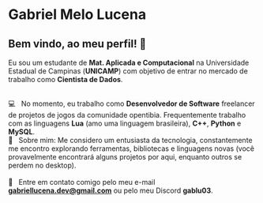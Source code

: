 # Gabriel Melo Lucena

## Bem vindo, ao meu perfil! 👋
Eu sou um estudante de **Mat. Aplicada e Computacional** na Universidade Estadual de Campinas (**UNICAMP**) com objetivo de entrar no mercado de trabalho como **Cientista de Dados**. 

 <br/> :computer: &nbsp; No momento, eu trabalho como **Desenvolvedor de Software** freelancer de projetos de jogos da comunidade opentibia. Frequentemente trabalho com as linguagens **Lua** (amo uma linguagem brasileira), **C++**, **Python** e **MySQL**.  
 💬  &nbsp; Sobre mim: Me considero um entusiasta da tecnologia, constantemente me encontro explorando ferramentas, bibliotecas e linguagens novas (você provavelmente encontrará alguns projetos por aqui, enquanto outros se perdem no desktop).
 <br/>  <br/> :email: &nbsp; Entre em contato comigo pelo meu e-mail **gabriellucena.dev@gmail.com** ou pelo meu Discord **gablu03**.
